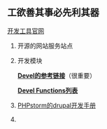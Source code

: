 ## 工欲善其事必先利其器

[开发工具官网](https://www.drupal.org/docs/develop/development-tools/development-tools-overview)

1. 开源的网站服务站点

2. 开发模块

   **[Devel的参考链接](https://www.drupal.org/docs/7/modules/devel)**（很重要）

   **[Devel Functions列表](https://www.drupal.org/docs/7/modules/devel/dpm-other-devel-functions-and-you)**

3. [PHPstorm的drupal开发手册](https://www.jetbrains.com/help/phpstorm/drupal-support.html)

4. 

